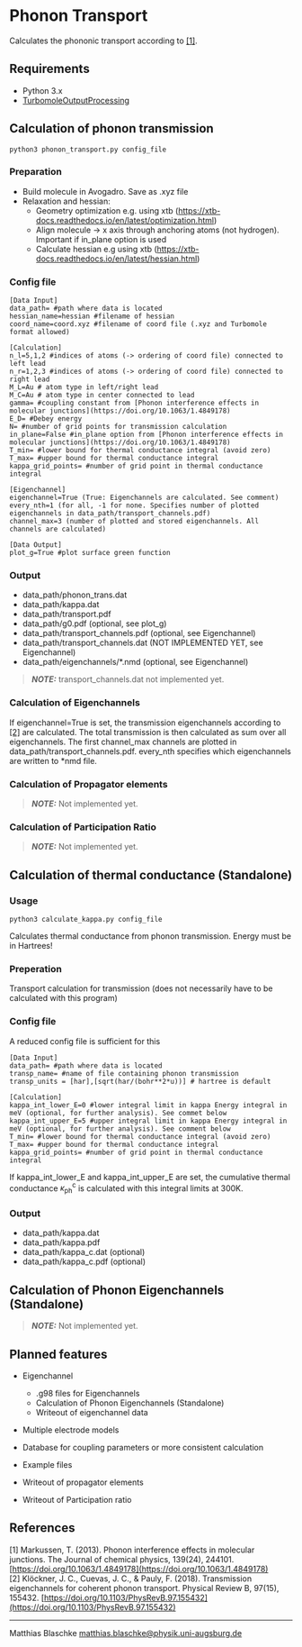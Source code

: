 # Phonon Transport
Calculates the phononic transport according to [[1]](#1).
## Requirements
* Python 3.x
* [TurbomoleOutputProcessing](https://topdocu.github.io/)


## Calculation of phonon transmission
```` 
python3 phonon_transport.py config_file
```` 
### Preparation
* Build molecule in Avogadro. Save as .xyz file 
* Relaxation and hessian:
    * Geometry optimization e.g. using xtb (https://xtb-docs.readthedocs.io/en/latest/optimization.html)
    * Align molecule -> x axis through anchoring atoms (not hydrogen). Important if in_plane option is used
    * Calculate hessian e.g using xtb (https://xtb-docs.readthedocs.io/en/latest/hessian.html)

### Config file
```` 
[Data Input]
data_path= #path where data is located
hessian_name=hessian #filename of hessian
coord_name=coord.xyz #filename of coord file (.xyz and Turbomole format allowed)

[Calculation]
n_l=5,1,2 #indices of atoms (-> ordering of coord file) connected to left lead
n_r=1,2,3 #indices of atoms (-> ordering of coord file) connected to right lead
M_L=Au # atom type in left/right lead
M_C=Au # atom type in center connected to lead
gamma= #coupling constant from [Phonon interference effects in molecular junctions](https://doi.org/10.1063/1.4849178)
E_D= #Debey energy
N= #number of grid points for transmission calculation
in_plane=False #in_plane option from [Phonon interference effects in molecular junctions](https://doi.org/10.1063/1.4849178)
T_min= #lower bound for thermal conductance integral (avoid zero)
T_max= #upper bound for thermal conductance integral
kappa_grid_points= #number of grid point in thermal conductance integral

[Eigenchannel]
eigenchannel=True (True: Eigenchannels are calculated. See comment)
every_nth=1 (for all, -1 for none. Specifies number of plotted eigenchannels in data_path/transport_channels.pdf)
channel_max=3 (number of plotted and stored eigenchannels. All channels are calculated)

[Data Output]
plot_g=True #plot surface green function 

````

### Output
* data_path/phonon_trans.dat
* data_path/kappa.dat
* data_path/transport.pdf
* data_path/g0.pdf (optional, see plot_g)
* data_path/transport_channels.pdf (optional, see Eigenchannel)
* data_path/transport_channels.dat (NOT IMPLEMENTED YET, see Eigenchannel)
* data_path/eigenchannels/*.nmd (optional, see Eigenchannel)

> **_NOTE:_**  transport_channels.dat not implemented yet.

### Calculation of Eigenchannels
If eigenchannel=True is set, the transmission eigenchannels according to  [[2]](#1) are calculated. The total transmission is then calculated as sum over all eigenchannels. The first channel_max channels are plotted in data_path/transport_channels.pdf. every_nth specifies which eigenchannels are written to *nmd file. 

### Calculation of Propagator elements
> **_NOTE:_**  Not implemented yet.

### Calculation of Participation Ratio
> **_NOTE:_**  Not implemented yet.

## Calculation of thermal conductance (Standalone)
### Usage
```` 
python3 calculate_kappa.py config_file
```` 
Calculates thermal conductance from phonon transmission. Energy must be in Hartrees!
### Preperation
Transport calculation for transmission (does not necessarily have to be calculated with this program)
### Config file
A reduced config file is sufficient for this
```` 
[Data Input]
data_path= #path where data is located
transp_name= #name of file containing phonon transmission
transp_units = [har],[sqrt(har/(bohr**2*u))] # hartree is default

[Calculation]
kappa_int_lower_E=0 #lower integral limit in kappa Energy integral in meV (optional, for further analysis). See commet below
kappa_int_upper_E=5 #upper integral limit in kappa Energy integral in meV (optional, for further analysis). See comment below
T_min= #lower bound for thermal conductance integral (avoid zero)
T_max= #upper bound for thermal conductance integral
kappa_grid_points= #number of grid point in thermal conductance integral
````
If kappa_int_lower_E and kappa_int_upper_E are set, the cumulative thermal conductance $\kappa^{\mathrm{c}}_{\mathrm{ph}}$ is calculated with this integral limits at 300K.

### Output
* data_path/kappa.dat
* data_path/kappa.pdf
* data_path/kappa_c.dat (optional)
* data_path/kappa_c.pdf (optional)

## Calculation of Phonon Eigenchannels (Standalone)
> **_NOTE:_**  Not implemented yet.


## Planned features
* Eigenchannel
  * .g98 files for Eigenchannels
  * Calculation of Phonon Eigenchannels (Standalone)
  * Writeout of eigenchannel data
  
* Multiple electrode models
* Database for coupling parameters or more consistent calculation
* Example files
* Writeout of propagator elements
* Writeout of Participation ratio



## References
<a id="1">[1]</a> 
Markussen, T. (2013).
Phonon interference effects in molecular junctions. 
The Journal of chemical physics, 139(24), 244101.
[https://doi.org/10.1063/1.4849178](https://doi.org/10.1063/1.4849178) \
<a id="1">[2]</a> 
Klöckner, J. C., Cuevas, J. C., & Pauly, F. (2018). Transmission eigenchannels for coherent phonon transport. Physical Review B, 97(15), 155432.
[https://doi.org/10.1103/PhysRevB.97.155432](https://doi.org/10.1103/PhysRevB.97.155432)

***
Matthias Blaschke [matthias.blaschke@physik.uni-augsburg.de](matthias.blaschke@pyhsik.uni-augsburg.de)
